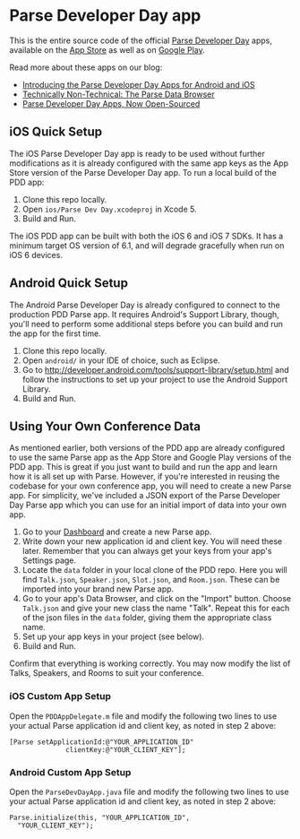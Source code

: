 # Parse Developer Day app #

This is the entire source code of the official [Parse Developer Day](http://www.parsedeveloperday.com) apps, available on the [App Store](https://itunes.apple.com/us/app/parse-developer-day/id691488056) as well as on [Google Play](https://play.google.com/store/apps/details?id=com.parse.parsedevday). 

Read more about these apps on our blog:

* [Introducing the Parse Developer Day Apps for Android and iOS](http://blog.parse.com/2013/08/29/introducing-the-parse-developer-day-apps-for-android-and-ios/)
* [Technically Non-Technical: The Parse Data Browser](http://blog.parse.com/2013/09/26/technically-non-technical-the-parse-data-browser/)
* [Parse Developer Day Apps, Now Open-Sourced](http://blog.parse.com/2013/10/01/parse-developer-day-apps-now-open-sourced)

## iOS Quick Setup ##

The iOS Parse Developer Day app is ready to be used without further modifications as it is already configured with the same app keys as the App Store version of the Parse Developer Day app. To run a local build of the PDD app:

1. Clone this repo locally.
2. Open `ios/Parse Dev Day.xcodeproj` in Xcode 5.
3. Build and Run.

The iOS PDD app can be built with both the iOS 6 and iOS 7 SDKs. It has a minimum target OS version of 6.1, and will degrade gracefully when run on iOS 6 devices.

## Android Quick Setup ##

The Android Parse Developer Day is already configured to connect to the production PDD Parse app. It requires Android's Support Library, though, you'll need to perform some additional steps before you can build and run the app for the first time.

1. Clone this repo locally.
2. Open `android/` in your IDE of choice, such as Eclipse.
3. Go to http://developer.android.com/tools/support-library/setup.html and follow the instructions to set up your project to use the Android Support Library.
4. Build and Run.

## Using Your Own Conference Data ##

As mentioned earlier, both versions of the PDD app are already configured to use the same Parse app as the App Store and Google Play versions of the PDD app. This is great if you just want to build and run the app and learn how it is all set up with Parse. However, if you're interested in reusing the codebase for your own conference app, you will need to create a new Parse app. For simplicity, we've included a JSON export of the Parse Developer Day Parse app which you can use for an initial import of data into your own app.

1. Go to your [Dashboard](https://parse.com/apps) and create a new Parse app.
2. Write down your new application id and client key. You will need these later. Remember that you can always get your keys from your app's Settings page.
3. Locate the `data` folder in your local clone of the PDD repo. Here you will find `Talk.json`, `Speaker.json`, `Slot.json`, and `Room.json`. These can be imported into your brand new Parse app.
4. Go to your app's Data Browser, and click on the "Import" button. Choose `Talk.json` and give your new class the name "Talk". Repeat this for each of the json files in the `data` folder, giving them the appropriate class name.
5. Set up your app keys in your project (see below).
6. Build and Run.

Confirm that everything is working correctly. You may now modify the list of Talks, Speakers, and Rooms to suit your conference.

### iOS Custom App Setup ###

Open the `PDDAppDelegate.m` file and modify the following two lines to use your actual Parse application id and client key, as noted in step 2 above:

```
[Parse setApplicationId:@"YOUR_APPLICATION_ID"
              clientKey:@"YOUR_CLIENT_KEY"];
```

### Android Custom App Setup ###

Open the `ParseDevDayApp.java` file and modify the following two lines to use your actual Parse application id and client key, as noted in step 2 above:

```
Parse.initialize(this, "YOUR_APPLICATION_ID",
  "YOUR_CLIENT_KEY");
```
